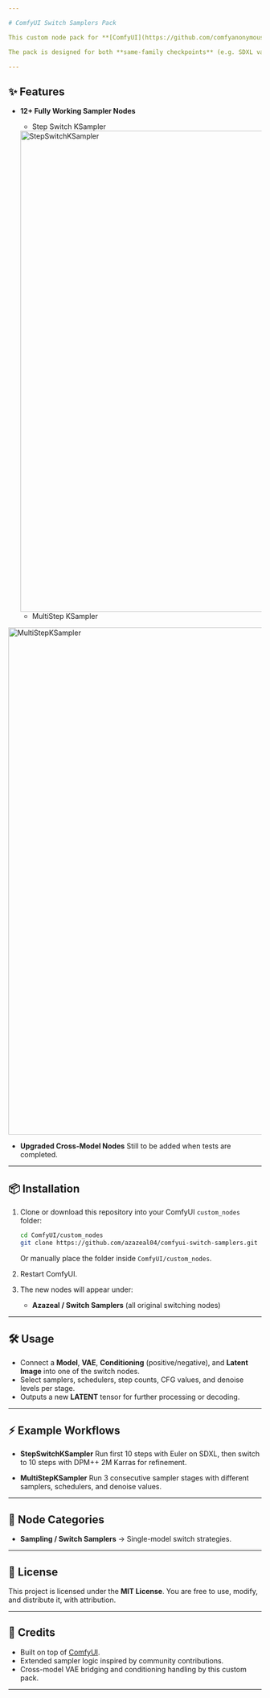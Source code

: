 ```yaml
---

# ComfyUI Switch Samplers Pack

This custom node pack for **[ComfyUI](https://github.com/comfyanonymous/ComfyUI)** introduces advanced sampler and scheduler switching strategies. It allows users to dynamically change samplers, schedulers, models, VAEs, CFG scales, denoise values, and conditioning between stages of a generation.

The pack is designed for both **same-family checkpoints** (e.g. SDXL variants).

---
```


## ✨ Features

* **12+ Fully Working Sampler Nodes**

  * Step Switch KSampler
  <img width="1587" height="955" alt="StepSwitchKSampler" src="https://github.com/user-attachments/assets/a4352b1f-10fa-4172-97ef-ef22501374b5" />

  
  * MultiStep KSampler
 <img width="1592" height="1007" alt="MultiStepKSampler" src="https://github.com/user-attachments/assets/cc7cfffc-e322-4fa3-a32a-0c5d204c7f25" />

    
 

* **Upgraded Cross-Model Nodes**
Still to be added when tests are completed.

---

## 📦 Installation

1. Clone or download this repository into your ComfyUI `custom_nodes` folder:

   ```bash
   cd ComfyUI/custom_nodes
   git clone https://github.com/azazeal04/comfyui-switch-samplers.git
   ```

   Or manually place the folder inside `ComfyUI/custom_nodes`.

2. Restart ComfyUI.

3. The new nodes will appear under:

   * **Azazeal / Switch Samplers** (all original switching nodes)
   
---

## 🛠️ Usage

* Connect a **Model**, **VAE**, **Conditioning** (positive/negative), and **Latent Image** into one of the switch nodes.
* Select samplers, schedulers, step counts, CFG values, and denoise levels per stage.
* Outputs a new **LATENT** tensor for further processing or decoding.

---

## ⚡ Example Workflows

* **StepSwitchKSampler**
  Run first 10 steps with Euler on SDXL, then switch to 10 steps with DPM++ 2M Karras for refinement.

* **MultiStepKSampler**
  Run 3 consecutive sampler stages with different samplers, schedulers, and denoise values.

---

## 📖 Node Categories

* **Sampling / Switch Samplers** → Single-model switch strategies.

---

## 📜 License

This project is licensed under the **MIT License**.
You are free to use, modify, and distribute it, with attribution.

---

## 🙌 Credits

* Built on top of [ComfyUI](https://github.com/comfyanonymous/ComfyUI).
* Extended sampler logic inspired by community contributions.
* Cross-model VAE bridging and conditioning handling by this custom pack.

---

